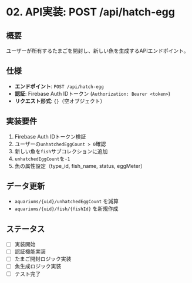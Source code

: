 # 02. API実装: POST /api/hatch-egg

## 概要
ユーザーが所有するたまごを開封し、新しい魚を生成するAPIエンドポイント。

## 仕様
- **エンドポイント**: `POST /api/hatch-egg`
- **認証**: Firebase Auth IDトークン (`Authorization: Bearer <token>`)
- **リクエスト形式**: `{}`（空オブジェクト）

## 実装要件
1. Firebase Auth IDトークン検証
2. ユーザーの`unhatchedEggCount > 0`確認
3. 新しい魚を`fish`サブコレクションに追加
4. `unhatchedEggCount`を`-1`
5. 魚の属性設定（type_id, fish_name, status, eggMeter）

## データ更新
- `aquariums/{uid}/unhatchedEggCount` を減算
- `aquariums/{uid}/fish/{fishId}` を新規作成

## ステータス
- [ ] 実装開始
- [ ] 認証機能実装
- [ ] たまご開封ロジック実装
- [ ] 魚生成ロジック実装
- [ ] テスト完了